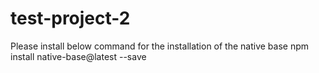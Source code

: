 # test-project-2
Please install below command for the installation of the native base
npm install native-base@latest --save